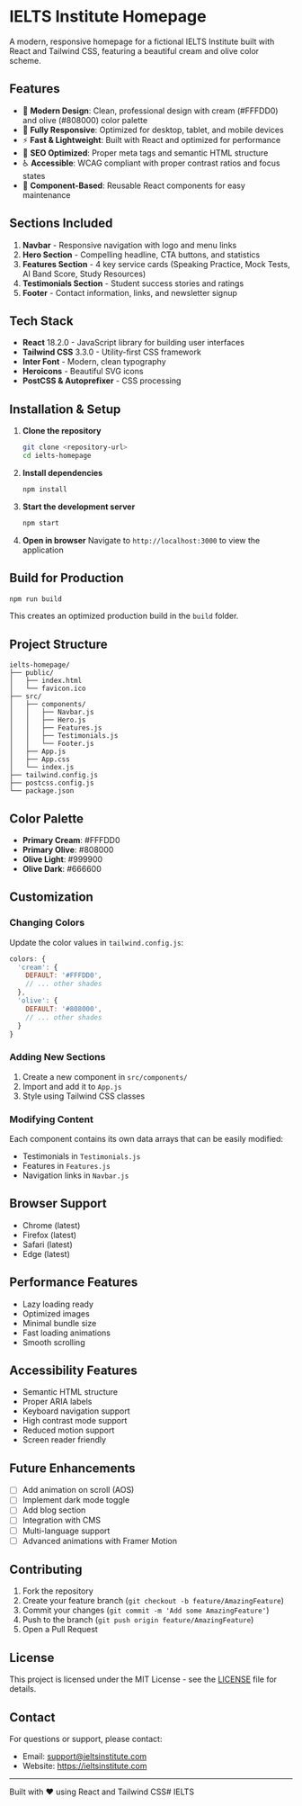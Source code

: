 # IELTS Institute Homepage

A modern, responsive homepage for a fictional IELTS Institute built with React and Tailwind CSS, featuring a beautiful cream and olive color scheme.

## Features

- 🎨 **Modern Design**: Clean, professional design with cream (#FFFDD0) and olive (#808000) color palette
- 📱 **Fully Responsive**: Optimized for desktop, tablet, and mobile devices
- ⚡ **Fast & Lightweight**: Built with React and optimized for performance
- 🎯 **SEO Optimized**: Proper meta tags and semantic HTML structure
- ♿ **Accessible**: WCAG compliant with proper contrast ratios and focus states
- 🔧 **Component-Based**: Reusable React components for easy maintenance

## Sections Included

1. **Navbar** - Responsive navigation with logo and menu links
2. **Hero Section** - Compelling headline, CTA buttons, and statistics
3. **Features Section** - 4 key service cards (Speaking Practice, Mock Tests, AI Band Score, Study Resources)
4. **Testimonials Section** - Student success stories and ratings
5. **Footer** - Contact information, links, and newsletter signup

## Tech Stack

- **React** 18.2.0 - JavaScript library for building user interfaces
- **Tailwind CSS** 3.3.0 - Utility-first CSS framework
- **Inter Font** - Modern, clean typography
- **Heroicons** - Beautiful SVG icons
- **PostCSS & Autoprefixer** - CSS processing

## Installation & Setup

1. **Clone the repository**
   ```bash
   git clone <repository-url>
   cd ielts-homepage
   ```

2. **Install dependencies**
   ```bash
   npm install
   ```

3. **Start the development server**
   ```bash
   npm start
   ```

4. **Open in browser**
   Navigate to `http://localhost:3000` to view the application

## Build for Production

```bash
npm run build
```

This creates an optimized production build in the `build` folder.

## Project Structure

```
ielts-homepage/
├── public/
│   ├── index.html
│   └── favicon.ico
├── src/
│   ├── components/
│   │   ├── Navbar.js
│   │   ├── Hero.js
│   │   ├── Features.js
│   │   ├── Testimonials.js
│   │   └── Footer.js
│   ├── App.js
│   ├── App.css
│   └── index.js
├── tailwind.config.js
├── postcss.config.js
└── package.json
```

## Color Palette

- **Primary Cream**: #FFFDD0
- **Primary Olive**: #808000
- **Olive Light**: #999900
- **Olive Dark**: #666600

## Customization

### Changing Colors
Update the color values in `tailwind.config.js`:

```javascript
colors: {
  'cream': {
    DEFAULT: '#FFFDD0',
    // ... other shades
  },
  'olive': {
    DEFAULT: '#808000',
    // ... other shades
  }
}
```

### Adding New Sections
1. Create a new component in `src/components/`
2. Import and add it to `App.js`
3. Style using Tailwind CSS classes

### Modifying Content
Each component contains its own data arrays that can be easily modified:
- Testimonials in `Testimonials.js`
- Features in `Features.js`
- Navigation links in `Navbar.js`

## Browser Support

- Chrome (latest)
- Firefox (latest)
- Safari (latest)
- Edge (latest)

## Performance Features

- Lazy loading ready
- Optimized images
- Minimal bundle size
- Fast loading animations
- Smooth scrolling

## Accessibility Features

- Semantic HTML structure
- Proper ARIA labels
- Keyboard navigation support
- High contrast mode support
- Reduced motion support
- Screen reader friendly

## Future Enhancements

- [ ] Add animation on scroll (AOS)
- [ ] Implement dark mode toggle
- [ ] Add blog section
- [ ] Integration with CMS
- [ ] Multi-language support
- [ ] Advanced animations with Framer Motion

## Contributing

1. Fork the repository
2. Create your feature branch (`git checkout -b feature/AmazingFeature`)
3. Commit your changes (`git commit -m 'Add some AmazingFeature'`)
4. Push to the branch (`git push origin feature/AmazingFeature`)
5. Open a Pull Request

## License

This project is licensed under the MIT License - see the [LICENSE](LICENSE) file for details.

## Contact

For questions or support, please contact:
- Email: support@ieltsinstitute.com
- Website: https://ieltsinstitute.com

---

Built with ❤️ using React and Tailwind CSS#   I E L T S  
 